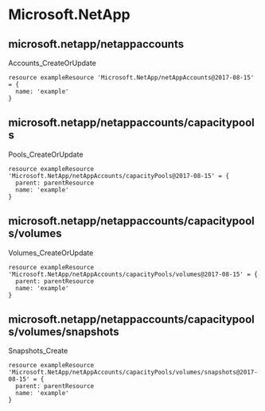 # Microsoft.NetApp

## microsoft.netapp/netappaccounts

Accounts_CreateOrUpdate
```bicep
resource exampleResource 'Microsoft.NetApp/netAppAccounts@2017-08-15' = {
  name: 'example'
}
```

## microsoft.netapp/netappaccounts/capacitypools

Pools_CreateOrUpdate
```bicep
resource exampleResource 'Microsoft.NetApp/netAppAccounts/capacityPools@2017-08-15' = {
  parent: parentResource 
  name: 'example'
}
```

## microsoft.netapp/netappaccounts/capacitypools/volumes

Volumes_CreateOrUpdate
```bicep
resource exampleResource 'Microsoft.NetApp/netAppAccounts/capacityPools/volumes@2017-08-15' = {
  parent: parentResource 
  name: 'example'
}
```

## microsoft.netapp/netappaccounts/capacitypools/volumes/snapshots

Snapshots_Create
```bicep
resource exampleResource 'Microsoft.NetApp/netAppAccounts/capacityPools/volumes/snapshots@2017-08-15' = {
  parent: parentResource 
  name: 'example'
}
```
